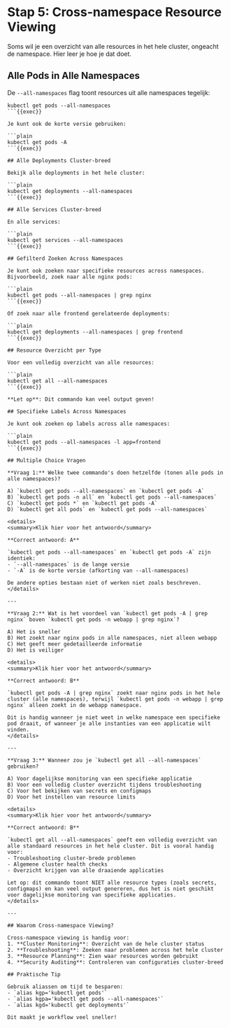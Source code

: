 # Stap 5: Cross-namespace Resource Viewing

Soms wil je een overzicht van alle resources in het hele cluster, ongeacht de namespace. Hier leer je hoe je dat doet.

## Alle Pods in Alle Namespaces

De `--all-namespaces` flag toont resources uit alle namespaces tegelijk:

```plain
kubectl get pods --all-namespaces
```{{exec}}

Je kunt ook de korte versie gebruiken:

```plain
kubectl get pods -A
```{{exec}}

## Alle Deployments Cluster-breed

Bekijk alle deployments in het hele cluster:

```plain
kubectl get deployments --all-namespaces
```{{exec}}

## Alle Services Cluster-breed

En alle services:

```plain
kubectl get services --all-namespaces
```{{exec}}

## Gefilterd Zoeken Across Namespaces

Je kunt ook zoeken naar specifieke resources across namespaces. Bijvoorbeeld, zoek naar alle nginx pods:

```plain
kubectl get pods --all-namespaces | grep nginx
```{{exec}}

Of zoek naar alle frontend gerelateerde deployments:

```plain
kubectl get deployments --all-namespaces | grep frontend
```{{exec}}

## Resource Overzicht per Type

Voor een volledig overzicht van alle resources:

```plain
kubectl get all --all-namespaces
```{{exec}}

**Let op**: Dit commando kan veel output geven!

## Specifieke Labels Across Namespaces

Je kunt ook zoeken op labels across alle namespaces:

```plain
kubectl get pods --all-namespaces -l app=frontend
```{{exec}}

## Multiple Choice Vragen

**Vraag 1:** Welke twee commando's doen hetzelfde (tonen alle pods in alle namespaces)?

A) `kubectl get pods --all-namespaces` en `kubectl get pods -A`
B) `kubectl get pods -n all` en `kubectl get pods --all-namespaces`
C) `kubectl get pods *` en `kubectl get pods -A`
D) `kubectl get all pods` en `kubectl get pods --all-namespaces`

<details>
<summary>Klik hier voor het antwoord</summary>

**Correct antwoord: A**

`kubectl get pods --all-namespaces` en `kubectl get pods -A` zijn identiek:
- `--all-namespaces` is de lange versie
- `-A` is de korte versie (afkorting van --all-namespaces)

De andere opties bestaan niet of werken niet zoals beschreven.
</details>

---

**Vraag 2:** Wat is het voordeel van `kubectl get pods -A | grep nginx` boven `kubectl get pods -n webapp | grep nginx`?

A) Het is sneller
B) Het zoekt naar nginx pods in alle namespaces, niet alleen webapp
C) Het geeft meer gedetailleerde informatie
D) Het is veiliger

<details>
<summary>Klik hier voor het antwoord</summary>

**Correct antwoord: B**

`kubectl get pods -A | grep nginx` zoekt naar nginx pods in het hele cluster (alle namespaces), terwijl `kubectl get pods -n webapp | grep nginx` alleen zoekt in de webapp namespace.

Dit is handig wanneer je niet weet in welke namespace een specifieke pod draait, of wanneer je alle instanties van een applicatie wilt vinden.
</details>

---

**Vraag 3:** Wanneer zou je `kubectl get all --all-namespaces` gebruiken?

A) Voor dagelijkse monitoring van een specifieke applicatie
B) Voor een volledig cluster overzicht tijdens troubleshooting
C) Voor het bekijken van secrets en configmaps
D) Voor het instellen van resource limits

<details>
<summary>Klik hier voor het antwoord</summary>

**Correct antwoord: B**

`kubectl get all --all-namespaces` geeft een volledig overzicht van alle standaard resources in het hele cluster. Dit is vooral handig voor:
- Troubleshooting cluster-brede problemen
- Algemene cluster health checks
- Overzicht krijgen van alle draaiende applicaties

Let op: dit commando toont NIET alle resource types (zoals secrets, configmaps) en kan veel output genereren, dus het is niet geschikt voor dagelijkse monitoring van specifieke applicaties.
</details>

---

## Waarom Cross-namespace Viewing?

Cross-namespace viewing is handig voor:
1. **Cluster Monitoring**: Overzicht van de hele cluster status
2. **Troubleshooting**: Zoeken naar problemen across het hele cluster
3. **Resource Planning**: Zien waar resources worden gebruikt
4. **Security Auditing**: Controleren van configuraties cluster-breed

## Praktische Tip

Gebruik aliassen om tijd te besparen:
- `alias kgp='kubectl get pods'`
- `alias kgpa='kubectl get pods --all-namespaces'`
- `alias kgd='kubectl get deployments'`

Dit maakt je workflow veel sneller!